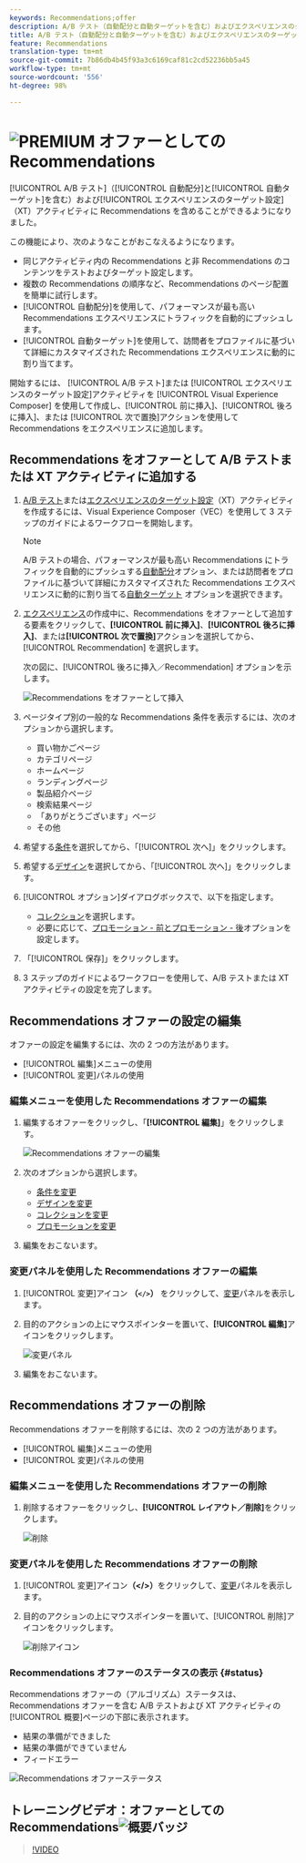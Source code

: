 ```yaml
---
keywords: Recommendations;offer
description: A/B テスト（自動配分と自動ターゲットを含む）およびエクスペリエンスのターゲット設定（XT）アクティビティにおけるオファーとしての Adobe Recommendations
title: A/B テスト（自動配分と自動ターゲットを含む）およびエクスペリエンスのターゲット設定（XT）アクティビティにおけるオファーとしての Adobe Recommendations
feature: Recommendations
translation-type: tm+mt
source-git-commit: 7b86db4b45f93a3c6169caf81c2cd52236bb5a45
workflow-type: tm+mt
source-wordcount: '556'
ht-degree: 98%

---
```



# ![PREMIUM](/help/assets/premium.png) オファーとしての Recommendations

[!UICONTROL A/B テスト]（[!UICONTROL 自動配分]と[!UICONTROL 自動ターゲット]を含む）および[!UICONTROL エクスペリエンスのターゲット設定]（XT）アクティビティに Recommendations を含めることができるようになりました。

この機能により、次のようなことがおこなえるようになります。

* 同じアクティビティ内の Recommendations と非 Recommendations のコンテンツをテストおよびターゲット設定します。
* 複数の Recommendations の順序など、Recommendations のページ配置を簡単に試行します。
* [!UICONTROL 自動配分]を使用して、パフォーマンスが最も高い Recommendations エクスペリエンスにトラフィックを自動的にプッシュします。
* [!UICONTROL 自動ターゲット]を使用して、訪問者をプロファイルに基づいて詳細にカスタマイズされた Recommendations エクスペリエンスに動的に割り当てます。

開始するには、 [!UICONTROL A/B テスト]または [!UICONTROL エクスペリエンスのターゲット設定]アクティビティを [!UICONTROL Visual Experience Composer] を使用して作成し、[!UICONTROL 前に挿入]、[!UICONTROL 後ろに挿入]、または [!UICONTROL 次で置換]アクションを使用して Recommendations をエクスペリエンスに追加します。

## Recommendations をオファーとして A/B テストまたは XT アクティビティに追加する

1. [A/B テスト](/help/c-activities/t-test-ab/t-test-create-ab/test-create-ab.md)または[エクスペリエンスのターゲット設定](/help/c-activities/t-experience-target/t-xt-create/xt-create.md)（XT）アクティビティを作成するには、Visual Experience Composer（VEC）を使用して 3 ステップのガイドによるワークフローを開始します。

   >[!NOTE]
   >
   >A/B テストの場合、パフォーマンスが最も高い Recommendations にトラフィックを自動的にプッシュする[自動配分](/help/c-activities/automated-traffic-allocation/automated-traffic-allocation.md)オプション、または訪問者をプロファイルに基づいて詳細にカスタマイズされた Recommendations エクスペリエンスに動的に割り当てる[自動ターゲット](/help/c-activities/auto-target/auto-target-to-optimize.md) オプションを選択できます。

1. [エクスペリエンス](/help/c-experiences/c-visual-experience-composer/viztarget-options.md)の作成中に、Recommendations をオファーとして追加する要素をクリックして、**[!UICONTROL 前に挿入]**、**[!UICONTROL 後ろに挿入]**、または&#x200B;**[!UICONTROL 次で置換]**&#x200B;アクションを選択してから、[!UICONTROL Recommendation] を選択します。

   次の図に、[!UICONTROL 後ろに挿入／Recommendation] オプションを示します。

   ![Recommendations をオファーとして挿入](/help/c-recommendations/assets/replace-after-recommendations.png)

1. ページタイプ別の一般的な Recommendations 条件を表示するには、次のオプションから選択します。

   * 買い物かごページ
   * カテゴリページ
   * ホームページ
   * ランディングページ
   * 製品紹介ページ
   * 検索結果ページ
   * 「ありがとうございます」ページ
   * その他

1. 希望する[条件](/help/c-recommendations/c-algorithms/algorithms.md)を選択してから、「[!UICONTROL 次へ]」をクリックします。
1. 希望する[デザイン](/help/c-recommendations/c-design-overview/design-overview.md)を選択してから、「[!UICONTROL 次へ]」をクリックします。
1. [!UICONTROL オプション]ダイアログボックスで、以下を指定します。

   * [コレクション](/help/c-recommendations/c-products/collections.md)を選択します。
   * 必要に応じて、[プロモーション - 前とプロモーション - 後](/help/c-recommendations/t-create-recs-activity/adding-promotions.md)オプションを設定します。

1. 「[!UICONTROL 保存]」をクリックします。
1. 3 ステップのガイドによるワークフローを使用して、A/B テストまたは XT アクティビティの設定を完了します。

## Recommendations オファーの設定の編集

オファーの設定を編集するには、次の 2 つの方法があります。

* [!UICONTROL 編集]メニューの使用
* [!UICONTROL 変更]パネルの使用

### 編集メニューを使用した Recommendations オファーの編集

1. 編集するオファーをクリックし、「**[!UICONTROL 編集]**」をクリックします。

   ![Recommendations オファーの編集](/help/c-recommendations/assets/recs-offer-edit.png)

1. 次のオプションから選択します。

   * [条件を変更](/help/c-recommendations/c-algorithms/algorithms.md)
   * [デザインを変更](/help/c-recommendations/c-design-overview/design-overview.md)
   * [コレクションを変更](/help/c-recommendations/c-products/collections.md)
   * [プロモーションを変更](/help/c-recommendations/t-create-recs-activity/adding-promotions.md)

1. 編集をおこないます。

### 変更パネルを使用した Recommendations オファーの編集

1. [!UICONTROL 変更]アイコン **（`</>`）** をクリックして、[変更](/help/c-experiences/c-visual-experience-composer/c-vec-code-editor/vec-code-editor.md)パネルを表示します。
1. 目的のアクションの上にマウスポインターを置いて、**[!UICONTROL 編集]**&#x200B;アイコンをクリックします。

   ![変更パネル](/help/c-recommendations/assets/recs-offer-modifications.png)

1. 編集をおこないます。

## Recommendations オファーの削除

Recommendations オファーを削除するには、次の 2 つの方法があります。

* [!UICONTROL 編集]メニューの使用
* [!UICONTROL 変更]パネルの使用

### 編集メニューを使用した Recommendations オファーの削除

1. 削除するオファーをクリックし、**[!UICONTROL レイアウト／削除]**&#x200B;をクリックします。

   ![削除](/help/c-recommendations/assets/recs-offer-remove.png)

### 変更パネルを使用した Recommendations オファーの削除

1. [!UICONTROL 変更]アイコン&#x200B;**（&lt;/>）**&#x200B;をクリックして、[変更](/help/c-experiences/c-visual-experience-composer/c-vec-code-editor/vec-code-editor.md)パネルを表示します。
1. 目的のアクションの上にマウスポインターを置いて、[!UICONTROL 削除]アイコンをクリックします。

   ![削除アイコン](/help/c-recommendations/assets/recs-offer-delete.png)

### Recommendations オファーのステータスの表示 {#status}

Recommendations オファーの（アルゴリズム）ステータスは、Recommendations オファーを含む A/B テストおよび XT アクティビティの[!UICONTROL 概要]ページの下部に表示されます。

* 結果の準備ができました
* 結果の準備ができていません
* フィードエラー

![Recommendations オファーステータス](/help/c-recommendations/assets/recs-offer-status.png)

## トレーニングビデオ：オファーとしてのRecommendations![概要バッジ](/help/assets/overview.png)

>[!VIDEO](https://video.tv.adobe.com/v/28878)